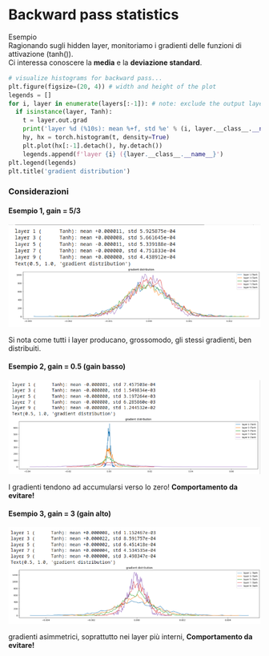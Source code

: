 # Backward pass statistics

Esempio  
Ragionando sugli hidden layer, monitoriamo i gradienti delle funzioni di attivazione (tanh()).  
Ci interessa conoscere la **media** e la **deviazione standard**. 

```py
# visualize histograms for backward pass...
plt.figure(figsize=(20, 4)) # width and height of the plot
legends = []
for i, layer in enumerate(layers[:-1]): # note: exclude the output layer
  if isinstance(layer, Tanh):
    t = layer.out.grad
    print('layer %d (%10s): mean %+f, std %e' % (i, layer.__class__.__name__, t.mean(), t.std()))
    hy, hx = torch.histogram(t, density=True)
    plt.plot(hx[:-1].detach(), hy.detach())
    legends.append(f'layer {i} ({layer.__class__.__name__}')
plt.legend(legends)
plt.title('gradient distribution')
```
### Considerazioni
#### Esempio 1, gain = 5/3
![hist1](../../images/gradients1.png)  

Si nota come tutti i layer producano, grossomodo, gli stessi gradienti, ben distribuiti.

#### Esempio 2, gain = 0.5 (gain basso)
![hist1](../../images/gradients2.png)  

I gradienti tendono ad accumularsi verso lo zero! **Comportamento da evitare!**

#### Esempio 3, gain = 3 (gain alto)
![hist1](../../images/gradients3.png)  

gradienti asimmetrici, soprattutto nei layer più interni, **Comportamento da evitare!**